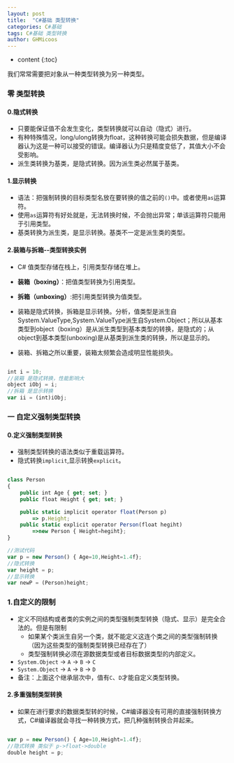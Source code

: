 ```yaml
---
layout: post
title:  "C#基础 类型转换"
categories: C#基础
tags: C#基础 类型转换
author: GHMicoos
---
```



* content
{:toc}

我们常常需要把对象从一种类型转换为另一种类型。






### 零 类型转换

#### **0.隐式转换**
* 只要能保证值不会发生变化，类型转换就可以自动（隐式）进行。
* 有种特殊情况，long/ulong转换为float，这种转换可能会损失数据，但是编译器认为这是一种可以接受的错误。编译器认为只是精度变低了，其值大小不会受影响。
* 派生类转换为基类，是隐式转换。因为派生类必然属于基类。


#### **1.显示转换**
* 语法：把强制转换的目标类型名放在要转换的值之前的`()`中。或者使用`as`运算符。
* 使用`as`运算符有好处就是，无法转换时候，不会抛出异常；单该运算符只能用于引用类型。
* 基类转换为派生类，是显示转换。基类不一定是派生类的类型。

#### **2.装箱与拆箱--类型转换实例**

* C# 值类型存储在栈上，引用类型存储在堆上。
* **装箱（boxing）**：把值类型转换为引用类型。
* **拆箱（unboxing）**:把引用类型转换为值类型。
* 装箱是隐式转换，拆箱是显示转换。分析，值类型是派生自System.ValueType,System.ValueType派生自System.Object；所以从基本类型到object（boxing）是从派生类型到基本类型的转换，是隐式的；从object到基本类型(unboxing)是从基类到派生类的转换，所以是显示的。

* 装箱、拆箱之所以重要，装箱太频繁会造成明显性能损失。

``` js

int i = 10;
//装箱 是隐式转换，性能影响大
object iObj = i;
//拆箱 是显示转换
var ii = (int)iObj;

```

### 一 自定义强制类型转换

#### **0.定义强制类型转换**
* 强制类型转换的语法类似于重载运算符。
* 隐式转换`implicit`,显示转换`explicit`。

``` js

class Person
{
    public int Age { get; set; }
    public float Height { get; set; }

    public static implicit operator float(Person p)
        => p.Height;
    public static explicit operator Person(float hegiht)
        =>new Person { Height=hegiht};
}

//测试代码
var p = new Person() { Age=10,Height=1.4f};
//隐式转换
var height = p;
//显示转换
var newP = (Person)height;

``` 

### **1.自定义的限制**

* 定义不同结构或者类的实例之间的类型强制类型转换（隐式、显示）是完全合法的。但是有限制
  * 如果某个类派生自另一个类，就不能定义这连个类之间的类型强制转换（因为这些类型的强制类型转换已经存在了）
  * 类型强制转换必须在源数据类型或者目标数据类型的内部定义。
* `System.Object` ->  `A` -> `B` -> `C`
* `System.Object` ->  `A` -> `B` -> `D`
* 备注：上面这个继承层次中，值有`C`、`D`才能自定义类型转换。



#### **2.多重强制类型转换**

* 如果在进行要求的数据类型转的时候，C#编译器没有可用的直接强制转换方式，C#编译器就会寻找一种转换方式，把几种强制转换合并起来。

``` js

var p = new Person() { Age=10,Height=1.4f};
//隐式转换 类似于 p->float->double
double height = p;

```

